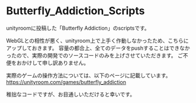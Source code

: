 # Butterfly_Addiction_Scripts
unityroomに投稿した「Butterfly Addiction」のscriptsです。

WebGLとの相性が悪く、unityroom上で上手く作動しなかったため、こちらにアップしておきます。
容量の都合上、全てのデータをpushすることはできなかったので、実際の開発でのソースコードのみを上げさせていただきます。
ご不便をおかけして申し訳ありません。

実際のゲームの操作方法については、以下のページに記載しています。
https://unityroom.com/games/butterfly_addiction


稚拙なコードですが、お目通しいただけると幸いです。
